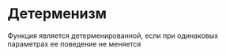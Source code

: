 # Детерменизм
Функция является детерменированной, если при одинаковых параметрах ее поведение не меняется